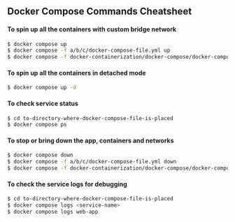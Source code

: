 ## Docker Compose Commands Cheatsheet

#### To spin up all the containers with custom bridge network
```bash
$ docker compose up
$ docker compose -f a/b/c/docker-compose-file.yml up
$ docker compose -f docker-containerization/docker-compose/docker-compose-simple/docker-compose.yml up
```

#### To spin up all the containers in detached mode
```bash
$ docker compose up -d
```

#### To check service status
```bash
$ cd to-directory-where-docker-compose-file-is-placed
$ docker compose ps
```

#### To stop or bring down the app, containers and networks
```bash
$ docker compose down
$ docker compose -f a/b/c/docker-compose-file.yml down
$ docker compose -f docker-containerization/docker-compose/docker-compose-simple/docker-compose.yml down
```

#### To check the service logs for debugging
```bash
$ cd to-directory-where-docker-compose-file-is-placed
$ docker compose logs <service-name>
$ docker compose logs web-app
```